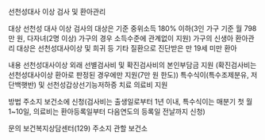 선천성대사 이상 검사 및 환아관리

대상
 선천성 대사 이상 검사의 대상은 기준 중위소득 180% 이하(3인 가구 기준 월 798만 원, 다자녀(2명 이상) 가구의 경우 소득수준에 관계없이 지원) 가구의 신생아
 환아관리 대상은 선천성대사이상 및 희귀 등 기타 질환으로 진단받은 만 19세 미만 환아

내용
 선천성대사이상 외래 선별검사비 및 확진검사비의 본인부담금 지원 (확진검사비는 선천성대사이상 환아로 판정된 경우에만 지원(7만 원 한도))
 특수식이(특수조제분유, 저단백햇반) 및 선천성갑상선기능저하증 치료 의료비 지원

방법
 주소지 보건소에 신청(검사비는 출생일로부터 1년 이내, 특수식이는 매분기 첫 월 1~10일, 의료비는 환아등록일부터 다음연도의 등록일 전날까지 신청)

문의
 보건복지상담센터(129)
 주소지 관할 보건소

